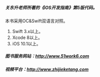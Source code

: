 ##### 关东升老师所著的《iOS开发指南》第5版代码。

本书采用OC&Swift双语言对照。
1. Swift 3.x以上。
2. Xcode 8以上。
3. iOS 10.1以上。

##### 图书服务网站：http://www.51work6.com

##### 视频平台：http://www.zhijieketang.com
